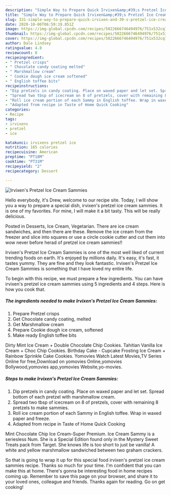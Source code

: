 ```yaml
---
description: "Simple Way to Prepare Quick Irvixen&amp;#39;s Pretzel Ice Cream Sammies"
title: "Simple Way to Prepare Quick Irvixen&amp;#39;s Pretzel Ice Cream Sammies"
slug: 331-simple-way-to-prepare-quick-irvixen-and-39-s-pretzel-ice-cream-sammies
date: 2020-10-06T06:59:19.851Z
image: https://img-global.cpcdn.com/recipes/5022666746494976/751x532cq70/irvixens-pretzel-ice-cream-sammies-recipe-main-photo.jpg
thumbnail: https://img-global.cpcdn.com/recipes/5022666746494976/751x532cq70/irvixens-pretzel-ice-cream-sammies-recipe-main-photo.jpg
cover: https://img-global.cpcdn.com/recipes/5022666746494976/751x532cq70/irvixens-pretzel-ice-cream-sammies-recipe-main-photo.jpg
author: Dale Lindsey
ratingvalue: 4.8
reviewcount: 8
recipeingredient:
- " Pretzel crisps"
- " Chocolate candy coating melted"
- " Marshmallow cream"
- " Cookie dough ice cream softened"
- " English toffee bits"
recipeinstructions:
- "Dip pretzels in candy coating. Place on waxed paper and let set. Spread bottom of each pretzel with marshmallow cream."
- "Spread two tbsp of icecream on 8 of pretzels, cover with remaining 8 pretzels to make sammies."
- "Roll ice cream portion of each Sammy in English toffee. Wrap in waxed paper and freeze."
- "Adapted from recipe in Taste of Home Quick Cooking"
categories:
- Recipe
tags:
- irvixens
- pretzel
- ice

katakunci: irvixens pretzel ice 
nutrition: 165 calories
recipecuisine: American
preptime: "PT18M"
cooktime: "PT31M"
recipeyield: "2"
recipecategory: Dessert

---
```



![Irvixen&#39;s Pretzel Ice Cream Sammies](https://img-global.cpcdn.com/recipes/5022666746494976/751x532cq70/irvixens-pretzel-ice-cream-sammies-recipe-main-photo.jpg)

Hello everybody, it's Drew, welcome to our recipe site. Today, I will show you a way to prepare a special dish, irvixen&#39;s pretzel ice cream sammies. It is one of my favorites. For mine, I will make it a bit tasty. This will be really delicious.

Posted in Desserts, Ice Cream, Vegetarian. There are ice cream sandwiches, and then there are these. Remove the ice cream from the freezer and slice into squares or use a circle cookie cutter and cut them into wow never before herad of pretzel ice cream sammies!!

Irvixen&#39;s Pretzel Ice Cream Sammies is one of the most well liked of current trending foods on earth. It's enjoyed by millions daily. It's easy, it's fast, it tastes yummy. They are fine and they look fantastic. Irvixen&#39;s Pretzel Ice Cream Sammies is something that I have loved my entire life.


To begin with this recipe, we must prepare a few ingredients. You can have irvixen&#39;s pretzel ice cream sammies using 5 ingredients and 4 steps. Here is how you cook that.

<!--inarticleads1-->

##### The ingredients needed to make Irvixen&#39;s Pretzel Ice Cream Sammies:

1. Prepare  Pretzel crisps
1. Get  Chocolate candy coating, melted
1. Get  Marshmallow cream
1. Prepare  Cookie dough ice cream, softened
1. Make ready  English toffee bits


Dirty Mint Ice Cream + Double Chocolate Chip Cookies. Tahitian Vanilla Ice Cream + Choc Chip Cookies. Birthday Cake - Cupcake Frosting Ice Cream + Rainbow Sprinkle Cake Cookies. Yomovies Watch Latest Movies,TV Series Online for free,Download on yomovies Online,yomovies Bollywood,yomovies app,yomovies Website,yo-movies. 

<!--inarticleads2-->

##### Steps to make Irvixen&#39;s Pretzel Ice Cream Sammies:

1. Dip pretzels in candy coating. Place on waxed paper and let set. Spread bottom of each pretzel with marshmallow cream.
1. Spread two tbsp of icecream on 8 of pretzels, cover with remaining 8 pretzels to make sammies.
1. Roll ice cream portion of each Sammy in English toffee. Wrap in waxed paper and freeze.
1. Adapted from recipe in Taste of Home Quick Cooking


Mint Chocolate Chip Ice Cream-Super Premium. Ice Cream Sammy is a seriesless Num. She is a Special Edition found only in the Mystery Sweet Treats pack from Target. She knows life is too short to just be vanilla! A white and yellow marshmallow sandwiched between two graham crackers. 

So that is going to wrap it up for this special food irvixen&#39;s pretzel ice cream sammies recipe. Thanks so much for your time. I'm confident that you can make this at home. There's gonna be interesting food in home recipes coming up. Remember to save this page on your browser, and share it to your loved ones, colleague and friends. Thanks again for reading. Go on get cooking!
